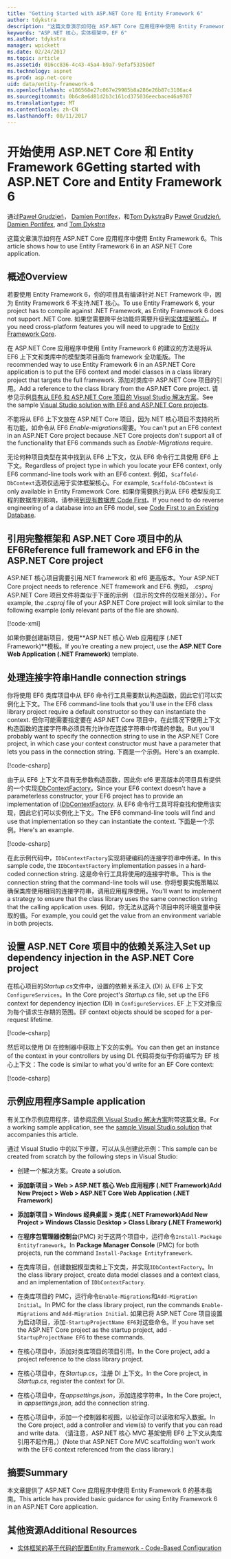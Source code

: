 ```yaml
---
title: "Getting Started with ASP.NET Core 和 Entity Framework 6"
author: tdykstra
description: "这篇文章演示如何在 ASP.NET Core 应用程序中使用 Entity Framework 6。"
keywords: "ASP.NET 核心，实体框架中，EF 6"
ms.author: tdykstra
manager: wpickett
ms.date: 02/24/2017
ms.topic: article
ms.assetid: 016cc836-4c43-45a4-b9a7-9efaf53350df
ms.technology: aspnet
ms.prod: asp.net-core
uid: data/entity-framework-6
ms.openlocfilehash: e186568e27c067e29985b8a286e26b87c3186ac4
ms.sourcegitcommit: 0b6c8e6d81d2b3c161cd375036eecbace46a9707
ms.translationtype: MT
ms.contentlocale: zh-CN
ms.lasthandoff: 08/11/2017
---
```

# <a name="getting-started-with-aspnet-core-and-entity-framework-6"></a><span data-ttu-id="d1bab-104">开始使用 ASP.NET Core 和 Entity Framework 6</span><span class="sxs-lookup"><span data-stu-id="d1bab-104">Getting started with ASP.NET Core and Entity Framework 6</span></span>

<span data-ttu-id="d1bab-105">通过[Paweł Grudzień](https://github.com/pgrudzien12)， [Damien Pontifex](https://github.com/DamienPontifex)，和[Tom Dykstra](https://github.com/tdykstra)</span><span class="sxs-lookup"><span data-stu-id="d1bab-105">By [Paweł Grudzień](https://github.com/pgrudzien12), [Damien Pontifex](https://github.com/DamienPontifex), and [Tom Dykstra](https://github.com/tdykstra)</span></span>

<span data-ttu-id="d1bab-106">这篇文章演示如何在 ASP.NET Core 应用程序中使用 Entity Framework 6。</span><span class="sxs-lookup"><span data-stu-id="d1bab-106">This article shows how to use Entity Framework 6 in an ASP.NET Core application.</span></span>

## <a name="overview"></a><span data-ttu-id="d1bab-107">概述</span><span class="sxs-lookup"><span data-stu-id="d1bab-107">Overview</span></span>

<span data-ttu-id="d1bab-108">若要使用 Entity Framework 6，你的项目具有编译针对.NET Framework 中，因为 Entity Framework 6 不支持.NET 核心。</span><span class="sxs-lookup"><span data-stu-id="d1bab-108">To use Entity Framework 6, your project has to compile against .NET Framework, as Entity Framework 6 does not support .NET Core.</span></span> <span data-ttu-id="d1bab-109">如果您需要跨平台功能将需要升级到[实体框架核心](https://docs.efproject.net)。</span><span class="sxs-lookup"><span data-stu-id="d1bab-109">If you need cross-platform features you will need to upgrade to [Entity Framework Core](https://docs.efproject.net).</span></span>

<span data-ttu-id="d1bab-110">在 ASP.NET Core 应用程序中使用 Entity Framework 6 的建议的方法是将从 EF6 上下文和类库中的模型类项目面向 framework 全功能版。</span><span class="sxs-lookup"><span data-stu-id="d1bab-110">The recommended way to use Entity Framework 6 in an ASP.NET Core application is to put the EF6 context and model classes in a class library project that targets the full framework.</span></span> <span data-ttu-id="d1bab-111">添加对类库中 ASP.NET Core 项目的引用。</span><span class="sxs-lookup"><span data-stu-id="d1bab-111">Add a reference to the class library from the ASP.NET Core project.</span></span> <span data-ttu-id="d1bab-112">请参见示例[具有从 EF6 和 ASP.NET Core 项目的 Visual Studio 解决方案](https://github.com/aspnet/Docs/tree/master/aspnetcore/data/entity-framework-6/sample/)。</span><span class="sxs-lookup"><span data-stu-id="d1bab-112">See the sample [Visual Studio solution with EF6 and ASP.NET Core projects](https://github.com/aspnet/Docs/tree/master/aspnetcore/data/entity-framework-6/sample/).</span></span>

<span data-ttu-id="d1bab-113">不能将从 EF6 上下文放在 ASP.NET Core 项目，因为.NET 核心项目不支持的所有功能，如命令从 EF6 *Enable-migrations*需要。</span><span class="sxs-lookup"><span data-stu-id="d1bab-113">You can't put an EF6 context in an ASP.NET Core project because .NET Core projects don't support all of the functionality that EF6 commands such as *Enable-Migrations* require.</span></span>

<span data-ttu-id="d1bab-114">无论何种项目类型在其中找到从 EF6 上下文，仅从 EF6 命令行工具使用 EF6 上下文。</span><span class="sxs-lookup"><span data-stu-id="d1bab-114">Regardless of project type in which you locate your EF6 context, only EF6 command-line tools work with an EF6 context.</span></span> <span data-ttu-id="d1bab-115">例如，`Scaffold-DbContext`选项仅适用于实体框架核心。</span><span class="sxs-lookup"><span data-stu-id="d1bab-115">For example, `Scaffold-DbContext` is only available in Entity Framework Core.</span></span> <span data-ttu-id="d1bab-116">如果你需要执行到从 EF6 模型反向工程的数据库的影响，请参阅[到现有数据库 Code First](https://msdn.microsoft.com/jj200620)。</span><span class="sxs-lookup"><span data-stu-id="d1bab-116">If you need to do reverse engineering of a database into an EF6 model, see [Code First to an Existing Database](https://msdn.microsoft.com/jj200620).</span></span>

## <a name="reference-full-framework-and-ef6-in-the-aspnet-core-project"></a><span data-ttu-id="d1bab-117">引用完整框架和 ASP.NET Core 项目中的从 EF6</span><span class="sxs-lookup"><span data-stu-id="d1bab-117">Reference full framework and EF6 in the ASP.NET Core project</span></span>

<span data-ttu-id="d1bab-118">ASP.NET 核心项目需要引用.NET framework 和 ef6 更高版本。</span><span class="sxs-lookup"><span data-stu-id="d1bab-118">Your ASP.NET Core project needs to reference .NET framework and EF6.</span></span> <span data-ttu-id="d1bab-119">例如， *.csproj* ASP.NET Core 项目文件将类似于下面的示例 （显示的文件的仅相关部分）。</span><span class="sxs-lookup"><span data-stu-id="d1bab-119">For example, the *.csproj* file of your ASP.NET Core project will look similar to the following example (only relevant parts of the file are shown).</span></span>

[!code-xml[](entity-framework-6/sample/MVCCore/MVCCore.csproj?range=3-9&highlight=2)]

<span data-ttu-id="d1bab-120">如果你要创建新项目，使用**ASP.NET 核心 Web 应用程序 (.NET Framework)**模板。</span><span class="sxs-lookup"><span data-stu-id="d1bab-120">If you’re creating a new project, use the **ASP.NET Core Web Application (.NET Framework)** template.</span></span>

## <a name="handle-connection-strings"></a><span data-ttu-id="d1bab-121">处理连接字符串</span><span class="sxs-lookup"><span data-stu-id="d1bab-121">Handle connection strings</span></span>

<span data-ttu-id="d1bab-122">你将使用 EF6 类库项目中从 EF6 命令行工具需要默认构造函数，因此它们可以实例化上下文。</span><span class="sxs-lookup"><span data-stu-id="d1bab-122">The EF6 command-line tools that you'll use in the EF6 class library project require a default constructor so they can instantiate the context.</span></span> <span data-ttu-id="d1bab-123">但你可能需要指定要在 ASP.NET Core 项目中，在此情况下使用上下文构造函数的连接字符串必须具有允许你在连接字符串中传递的参数。</span><span class="sxs-lookup"><span data-stu-id="d1bab-123">But you'll probably want to specify the connection string to use in the ASP.NET Core project, in which case your context constructor must have a parameter that lets you pass in the connection string.</span></span> <span data-ttu-id="d1bab-124">下面是一个示例。</span><span class="sxs-lookup"><span data-stu-id="d1bab-124">Here's an example.</span></span>

[!code-csharp[](entity-framework-6/sample/EF6/SchoolContext.cs?name=snippet_Constructor)]

<span data-ttu-id="d1bab-125">由于从 EF6 上下文不具有无参数构造函数，因此你 ef6 更高版本的项目具有提供的一个实现[IDbContextFactory](https://msdn.microsoft.com/library/hh506876)。</span><span class="sxs-lookup"><span data-stu-id="d1bab-125">Since your EF6 context doesn't have a parameterless constructor, your EF6 project has to provide an implementation of [IDbContextFactory](https://msdn.microsoft.com/library/hh506876).</span></span> <span data-ttu-id="d1bab-126">从 EF6 命令行工具可将查找和使用该实现，因此它们可以实例化上下文。</span><span class="sxs-lookup"><span data-stu-id="d1bab-126">The EF6 command-line tools will find and use that implementation so they can instantiate the context.</span></span> <span data-ttu-id="d1bab-127">下面是一个示例。</span><span class="sxs-lookup"><span data-stu-id="d1bab-127">Here's an example.</span></span>

[!code-csharp[](entity-framework-6/sample/EF6/SchoolContextFactory.cs?name=snippet_IDbContextFactory)]

<span data-ttu-id="d1bab-128">在此示例代码中，`IDbContextFactory`实现将硬编码的连接字符串中传递。</span><span class="sxs-lookup"><span data-stu-id="d1bab-128">In this sample code, the `IDbContextFactory` implementation passes in a hard-coded connection string.</span></span> <span data-ttu-id="d1bab-129">这是命令行工具将使用的连接字符串。</span><span class="sxs-lookup"><span data-stu-id="d1bab-129">This is the connection string that the command-line tools will use.</span></span> <span data-ttu-id="d1bab-130">你将想要实施策略以确保类库使用相同的连接字符串，调用应用程序使用。</span><span class="sxs-lookup"><span data-stu-id="d1bab-130">You'll want to implement a strategy to ensure that the class library uses the same connection string that the calling application uses.</span></span> <span data-ttu-id="d1bab-131">例如，你无法从这两个项目中的环境变量中获取的值。</span><span class="sxs-lookup"><span data-stu-id="d1bab-131">For example, you could get the value from an environment variable in both projects.</span></span>

## <a name="set-up-dependency-injection-in-the-aspnet-core-project"></a><span data-ttu-id="d1bab-132">设置 ASP.NET Core 项目中的依赖关系注入</span><span class="sxs-lookup"><span data-stu-id="d1bab-132">Set up dependency injection in the ASP.NET Core project</span></span>

<span data-ttu-id="d1bab-133">在核心项目的*Startup.cs*文件中，设置的依赖关系注入 (DI) 从 EF6 上下文`ConfigureServices`。</span><span class="sxs-lookup"><span data-stu-id="d1bab-133">In the Core project's *Startup.cs* file, set up the EF6 context for dependency injection (DI) in `ConfigureServices`.</span></span> <span data-ttu-id="d1bab-134">EF 上下文对象应为每个请求生存期的范围。</span><span class="sxs-lookup"><span data-stu-id="d1bab-134">EF context objects should be scoped for a per-request lifetime.</span></span>

[!code-csharp[](entity-framework-6/sample/MVCCore/Startup.cs?name=snippet_ConfigureServices&highlight=5)]

<span data-ttu-id="d1bab-135">然后可以使用 DI 在控制器中获取上下文的实例。</span><span class="sxs-lookup"><span data-stu-id="d1bab-135">You can then get an instance of the context in your controllers by using DI.</span></span> <span data-ttu-id="d1bab-136">代码将类似于你将编写为 EF 核心上下文：</span><span class="sxs-lookup"><span data-stu-id="d1bab-136">The code is similar to what you'd write for an EF Core context:</span></span>

[!code-csharp[](entity-framework-6/sample/MVCCore/Controllers/StudentsController.cs?name=snippet_ContextInController)]

## <a name="sample-application"></a><span data-ttu-id="d1bab-137">示例应用程序</span><span class="sxs-lookup"><span data-stu-id="d1bab-137">Sample application</span></span>

<span data-ttu-id="d1bab-138">有关工作示例应用程序，请参阅[示例 Visual Studio 解决方案](https://github.com/aspnet/Docs/tree/master/aspnetcore/data/entity-framework-6/sample/)附带这篇文章。</span><span class="sxs-lookup"><span data-stu-id="d1bab-138">For a working sample application, see the [sample Visual Studio solution](https://github.com/aspnet/Docs/tree/master/aspnetcore/data/entity-framework-6/sample/) that accompanies this article.</span></span>

<span data-ttu-id="d1bab-139">通过 Visual Studio 中的以下步骤，可以从头创建此示例：</span><span class="sxs-lookup"><span data-stu-id="d1bab-139">This sample can be created from scratch by the following steps in Visual Studio:</span></span>

* <span data-ttu-id="d1bab-140">创建一个解决方案。</span><span class="sxs-lookup"><span data-stu-id="d1bab-140">Create a solution.</span></span>

* <span data-ttu-id="d1bab-141">**添加新项目 > Web > ASP.NET 核心 Web 应用程序 (.NET Framework)**</span><span class="sxs-lookup"><span data-stu-id="d1bab-141">**Add New Project > Web > ASP.NET Core Web Application (.NET Framework)**</span></span>

* <span data-ttu-id="d1bab-142">**添加新项目 > Windows 经典桌面 > 类库 (.NET Framework)**</span><span class="sxs-lookup"><span data-stu-id="d1bab-142">**Add New Project > Windows Classic Desktop > Class Library (.NET Framework)**</span></span>

* <span data-ttu-id="d1bab-143">在**程序包管理器控制台**(PMC) 对于这两个项目中，运行命令`Install-Package Entityframework`。</span><span class="sxs-lookup"><span data-stu-id="d1bab-143">In **Package Manager Console** (PMC) for both projects, run the command `Install-Package Entityframework`.</span></span>

* <span data-ttu-id="d1bab-144">在类库项目，创建数据模型类和上下文类，并实现`IDbContextFactory`。</span><span class="sxs-lookup"><span data-stu-id="d1bab-144">In the class library project, create data model classes and a context class, and an implementation of `IDbContextFactory`.</span></span>

* <span data-ttu-id="d1bab-145">在类库项目的 PMC，运行命令`Enable-Migrations`和`Add-Migration Initial`。</span><span class="sxs-lookup"><span data-stu-id="d1bab-145">In PMC for the class library project, run the commands `Enable-Migrations` and `Add-Migration Initial`.</span></span> <span data-ttu-id="d1bab-146">如果已将 ASP.NET Core 项目设置为启动项目，添加`-StartupProjectName EF6`对这些命令。</span><span class="sxs-lookup"><span data-stu-id="d1bab-146">If you have set the ASP.NET Core project as the startup project, add `-StartupProjectName EF6` to these commands.</span></span>

* <span data-ttu-id="d1bab-147">在核心项目中，添加对类库项目的项目引用。</span><span class="sxs-lookup"><span data-stu-id="d1bab-147">In the Core project, add a project reference to the class library project.</span></span>

* <span data-ttu-id="d1bab-148">在核心项目中，在*Startup.cs*，注册 DI 上下文。</span><span class="sxs-lookup"><span data-stu-id="d1bab-148">In the Core project, in *Startup.cs*, register the context for DI.</span></span>

* <span data-ttu-id="d1bab-149">在核心项目中，在*appsettings.json*，添加连接字符串。</span><span class="sxs-lookup"><span data-stu-id="d1bab-149">In the Core project, in *appsettings.json*, add the connection string.</span></span>

* <span data-ttu-id="d1bab-150">在核心项目中，添加一个控制器和视图，以验证你可以读取和写入数据。</span><span class="sxs-lookup"><span data-stu-id="d1bab-150">In the Core project, add a controller and view(s) to verify that you can read and write data.</span></span> <span data-ttu-id="d1bab-151">（请注意，ASP.NET 核心 MVC 基架使用 EF6 上下文从类库引用不起作用。）</span><span class="sxs-lookup"><span data-stu-id="d1bab-151">(Note that ASP.NET Core MVC scaffolding won't work with the EF6 context referenced from the class library.)</span></span>

## <a name="summary"></a><span data-ttu-id="d1bab-152">摘要</span><span class="sxs-lookup"><span data-stu-id="d1bab-152">Summary</span></span>

<span data-ttu-id="d1bab-153">本文章提供了 ASP.NET Core 应用程序中使用 Entity Framework 6 的基本指南。</span><span class="sxs-lookup"><span data-stu-id="d1bab-153">This article has provided basic guidance for using Entity Framework 6 in an ASP.NET Core application.</span></span>

## <a name="additional-resources"></a><span data-ttu-id="d1bab-154">其他资源</span><span class="sxs-lookup"><span data-stu-id="d1bab-154">Additional Resources</span></span>

* [<span data-ttu-id="d1bab-155">实体框架的基于代码的配置</span><span class="sxs-lookup"><span data-stu-id="d1bab-155">Entity Framework - Code-Based Configuration</span></span>](https://msdn.microsoft.com/data/jj680699.aspx)
